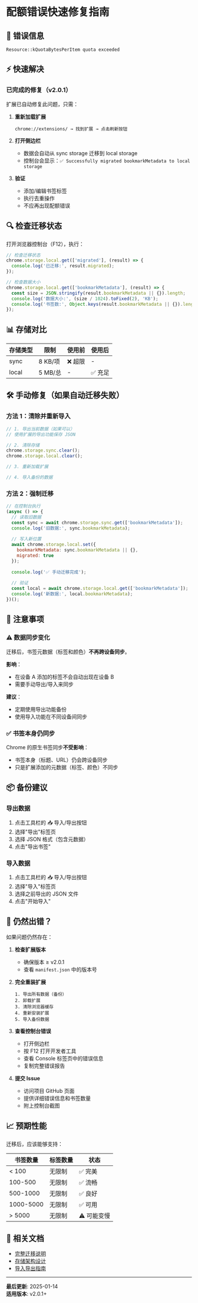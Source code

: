 # 配额错误快速修复指南

## 🚨 错误信息

```
Resource::kQuotaBytesPerItem quota exceeded
```

## ⚡ 快速解决

### 已完成的修复（v2.0.1）

扩展已自动修复此问题，只需：

1. **重新加载扩展**
   ```
   chrome://extensions/ → 找到扩展 → 点击刷新按钮
   ```

2. **打开侧边栏**
   - 数据会自动从 sync storage 迁移到 local storage
   - 控制台会显示：`✅ Successfully migrated bookmarkMetadata to local storage`

3. **验证**
   - 添加/编辑书签标签
   - 执行去重操作
   - 不应再出现配额错误

## 🔍 检查迁移状态

打开浏览器控制台（F12），执行：

```javascript
// 检查迁移状态
chrome.storage.local.get(['migrated'], (result) => {
  console.log('已迁移:', result.migrated);
});

// 检查数据大小
chrome.storage.local.get(['bookmarkMetadata'], (result) => {
  const size = JSON.stringify(result.bookmarkMetadata || {}).length;
  console.log('数据大小:', (size / 1024).toFixed(2), 'KB');
  console.log('书签数:', Object.keys(result.bookmarkMetadata || {}).length);
});
```

## 📊 存储对比

| 存储类型 | 限制 | 使用前 | 使用后 |
|---------|------|--------|--------|
| sync | 8 KB/项 | ❌ 超限 | - |
| local | 5 MB/总 | - | ✅ 充足 |

## 🛠️ 手动修复（如果自动迁移失败）

### 方法 1：清除并重新导入

```javascript
// 1. 导出当前数据（如果可以）
// 使用扩展的导出功能保存 JSON

// 2. 清除存储
chrome.storage.sync.clear();
chrome.storage.local.clear();

// 3. 重新加载扩展

// 4. 导入备份的数据
```

### 方法 2：强制迁移

```javascript
// 在控制台执行
(async () => {
  // 读取旧数据
  const sync = await chrome.storage.sync.get(['bookmarkMetadata']);
  console.log('旧数据:', sync.bookmarkMetadata);
  
  // 写入新位置
  await chrome.storage.local.set({ 
    bookmarkMetadata: sync.bookmarkMetadata || {},
    migrated: true
  });
  
  console.log('✅ 手动迁移完成');
  
  // 验证
  const local = await chrome.storage.local.get(['bookmarkMetadata']);
  console.log('新数据:', local.bookmarkMetadata);
})();
```

## 📝 注意事项

### ⚠️ 数据同步变化

迁移后，书签元数据（标签和颜色）**不再跨设备同步**。

**影响**：
- 在设备 A 添加的标签不会自动出现在设备 B
- 需要手动导出/导入来同步

**建议**：
- 定期使用导出功能备份
- 使用导入功能在不同设备间同步

### ✅ 书签本身仍同步

Chrome 的原生书签同步**不受影响**：
- 书签本身（标题、URL）仍会跨设备同步
- 只是扩展添加的元数据（标签、颜色）不同步

## 📦 备份建议

### 导出数据

1. 点击工具栏的 📥 导入/导出按钮
2. 选择"导出"标签页
3. 选择 JSON 格式（包含元数据）
4. 点击"导出书签"

### 导入数据

1. 点击工具栏的 📥 导入/导出按钮
2. 选择"导入"标签页
3. 选择之前导出的 JSON 文件
4. 点击"开始导入"

## 🐛 仍然出错？

如果问题仍然存在：

1. **检查扩展版本**
   - 确保版本 ≥ v2.0.1
   - 查看 `manifest.json` 中的版本号

2. **完全重装扩展**
   ```
   1. 导出所有数据（备份）
   2. 卸载扩展
   3. 清除浏览器缓存
   4. 重新安装扩展
   5. 导入备份数据
   ```

3. **查看控制台错误**
   - 打开侧边栏
   - 按 F12 打开开发者工具
   - 查看 Console 标签页中的错误信息
   - 复制完整错误报告

4. **提交 Issue**
   - 访问项目 GitHub 页面
   - 提供详细错误信息和书签数量
   - 附上控制台截图

## 📈 预期性能

迁移后，应该能够支持：

| 书签数量 | 标签数量 | 状态 |
|---------|---------|------|
| < 100 | 无限制 | ✅ 完美 |
| 100-500 | 无限制 | ✅ 流畅 |
| 500-1000 | 无限制 | ✅ 良好 |
| 1000-5000 | 无限制 | ✅ 可用 |
| > 5000 | 无限制 | ⚠️ 可能变慢 |

## 🔗 相关文档

- [完整迁移说明](STORAGE_MIGRATION.md)
- [存储架构设计](../src/FILE_STRUCTURE.md)
- [导入导出指南](DEDUPLICATION.md)

---

**最后更新**: 2025-01-14  
**适用版本**: v2.0.1+
